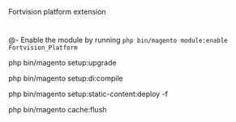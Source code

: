Fortvision platform extension
# 

@- Enable the module by running `php bin/magento module:enable Fortvision_Platform`


php bin/magento setup:upgrade

php bin/magento setup:di:compile

php bin/magento setup:static-content:deploy -f

php bin/magento cache:flush

